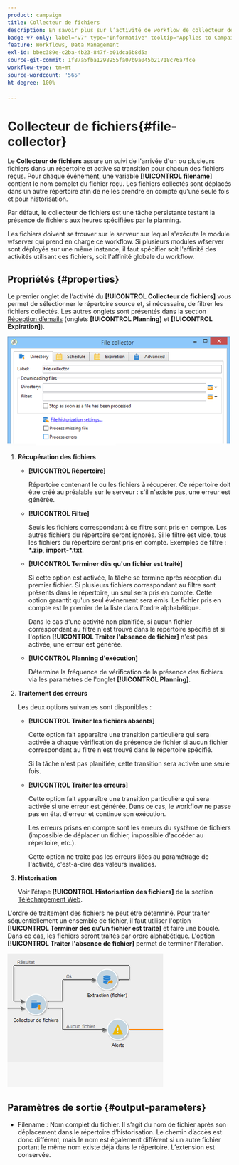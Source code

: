 ```yaml
---
product: campaign
title: Collecteur de fichiers
description: En savoir plus sur l’activité de workflow de collecteur de fichiers
badge-v7-only: label="v7" type="Informative" tooltip="Applies to Campaign Classic v7 only"
feature: Workflows, Data Management
exl-id: bbec389e-c2ba-4b23-847f-b01dca6b8d5a
source-git-commit: 1f87a5fba1298955fa07b9a045b21718c76a7fce
workflow-type: tm+mt
source-wordcount: '565'
ht-degree: 100%

---
```


# Collecteur de fichiers{#file-collector}



Le **Collecteur de fichiers** assure un suivi de l&#39;arrivée d&#39;un ou plusieurs fichiers dans un répertoire et active sa transition pour chacun des fichiers reçus. Pour chaque événement, une variable **[!UICONTROL filename]** contient le nom complet du fichier reçu. Les fichiers collectés sont déplacés dans un autre répertoire afin de ne les prendre en compte qu&#39;une seule fois et pour historisation.

Par défaut, le collecteur de fichiers est une tâche persistante testant la présence de fichiers aux heures spécifiées par le planning.

Les fichiers doivent se trouver sur le serveur sur lequel s&#39;exécute le module wfserver qui prend en charge ce workflow. Si plusieurs modules wfserver sont déployés sur une même instance, il faut spécifier soit l&#39;affinité des activités utilisant ces fichiers, soit l&#39;affinité globale du workflow.

## Propriétés {#properties}

Le premier onglet de l’activité du **[!UICONTROL Collecteur de fichiers]** vous permet de sélectionner le répertoire source et, si nécessaire, de filtrer les fichiers collectés. Les autres onglets sont présentés dans la section [Réception d’emails](inbound-emails.md) (onglets **[!UICONTROL Planning]** et **[!UICONTROL Expiration]**).

![](assets/file_collect_edit.png)

1. **Récupération des fichiers**

   * **[!UICONTROL Répertoire]**

     Répertoire contenant le ou les fichiers à récupérer. Ce répertoire doit être créé au préalable sur le serveur : s&#39;il n&#39;existe pas, une erreur est générée.

   * **[!UICONTROL Filtre]**

     Seuls les fichiers correspondant à ce filtre sont pris en compte. Les autres fichiers du répertoire seront ignorés. Si le filtre est vide, tous les fichiers du répertoire seront pris en compte. Exemples de filtre : **&#42;.zip**, **import-&#42;.txt**.

   * **[!UICONTROL Terminer dès qu&#39;un fichier est traité]**

     Si cette option est activée, la tâche se termine après réception du premier fichier. Si plusieurs fichiers correspondant au filtre sont présents dans le répertoire, un seul sera pris en compte. Cette option garantit qu&#39;un seul événement sera émis. Le fichier pris en compte est le premier de la liste dans l&#39;ordre alphabétique.

     Dans le cas d&#39;une activité non planifiée, si aucun fichier correspondant au filtre n&#39;est trouvé dans le répertoire spécifié et si l&#39;option **[!UICONTROL Traiter l&#39;absence de fichier]** n&#39;est pas activée, une erreur est générée.

   * **[!UICONTROL Planning d&#39;exécution]**

     Détermine la fréquence de vérification de la présence des fichiers via les paramétres de l&#39;onglet **[!UICONTROL Planning]**.

1. **Traitement des erreurs**

   Les deux options suivantes sont disponibles :

   * **[!UICONTROL Traiter les fichiers absents]**

     Cette option fait apparaître une transition particulière qui sera activée à chaque vérification de présence de fichier si aucun fichier correspondant au filtre n&#39;est trouvé dans le répertoire spécifié.

     Si la tâche n&#39;est pas planifiée, cette transition sera activée une seule fois.

   * **[!UICONTROL Traiter les erreurs]**

     Cette option fait apparaître une transition particulière qui sera activée si une erreur est générée. Dans ce cas, le workflow ne passe pas en état d&#39;erreur et continue son exécution.

     Les erreurs prises en compte sont les erreurs du système de fichiers (impossible de déplacer un fichier, impossible d&#39;accéder au répertoire, etc.).

     Cette option ne traite pas les erreurs liées au paramétrage de l&#39;activité, c&#39;est-à-dire des valeurs invalides.

1. **Historisation**

   Voir l’étape **[!UICONTROL Historisation des fichiers]** de la section [Téléchargement Web](web-download.md).

L&#39;ordre de traitement des fichiers ne peut être déterminé. Pour traiter séquentiellement un ensemble de fichier, il faut utiliser l&#39;option **[!UICONTROL Terminer dès qu&#39;un fichier est traité]** et faire une boucle. Dans ce cas, les fichiers seront traités par ordre alphabétique. L&#39;option **[!UICONTROL Traiter l&#39;absence de fichier]** permet de terminer l&#39;itération.

![](assets/file_collect_loop.png)

## Paramètres de sortie {#output-parameters}

* Filename : Nom complet du fichier. Il s’agit du nom de fichier après son déplacement dans le répertoire d’historisation. Le chemin d’accès est donc différent, mais le nom est également différent si un autre fichier portant le même nom existe déjà dans le répertoire. L’extension est conservée.
